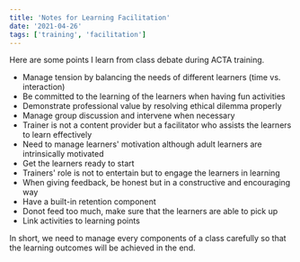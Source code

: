 ```yaml
---
title: 'Notes for Learning Facilitation'
date: '2021-04-26'
tags: ['training', 'facilitation']
---
```



Here are some points I learn from class debate during ACTA training.  

  - Manage tension by balancing the needs of different learners (time vs. interaction)
  - Be committed to the learning of the learners when having fun activities
  - Demonstrate professional value by resolving ethical dilemma properly
  - Manage group discussion and intervene when necessary
  - Trainer is not a content provider but a facilitator who assists the learners to learn effectively
  - Need to manage learners' motivation although adult learners are intrinsically motivated
  - Get the learners ready to start
  - Trainers' role is not to entertain but to engage the learners in learning
  - When giving feedback, be honest but in a constructive and encouraging way
  - Have a built-in retention component
  - Donot feed too much, make sure that the learners are able to pick up
  - Link activities to learning points

In short, we need to manage every components of a class carefully so that the learning outcomes will be achieved in the end.
